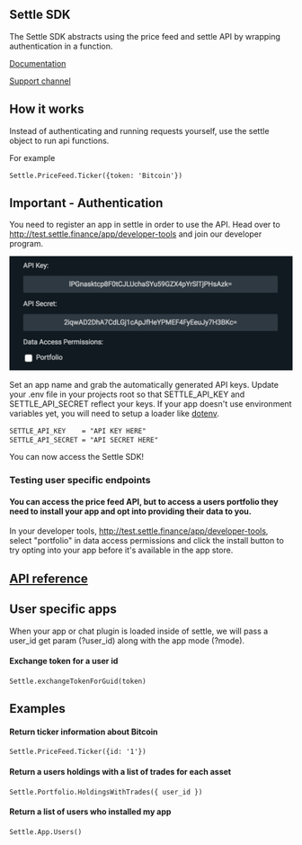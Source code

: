 ## Settle SDK
The Settle SDK abstracts using the price feed and settle API by wrapping authentication in a function.

[Documentation](https://docs.settle.finance/)

[Support channel](https://discord.gg/9C9NYVc)

## How it works
Instead of authenticating and running requests yourself, use the settle object to run api functions.

For example
```
Settle.PriceFeed.Ticker({token: 'Bitcoin'})
```

## Important - Authentication
You need to register an app in settle in order to use the API. Head over to http://test.settle.finance/app/developer-tools and join our developer program.

![Alt text](https://github.com/SettleFinance/Settle-SDK/raw/master/Images/app-permission.png?raw=true)

Set an app name and grab the automatically generated API keys. Update your .env file in your projects root so that SETTLE_API_KEY and SETTLE_API_SECRET reflect your keys. If your app doesn't use environment variables yet, you will need to setup a loader like [dotenv](https://www.npmjs.com/package/dotenv).

```
SETTLE_API_KEY    = "API KEY HERE"
SETTLE_API_SECRET = "API SECRET HERE"
```

You can now access the Settle SDK!

### Testing user specific endpoints
#### You can access the price feed API, but to access a users portfolio they need to install your app and opt into providing their data to you.

In your developer tools, http://test.settle.finance/app/developer-tools, select "portfolio" in data access permissions and click the install button to try opting into your app before it's available in the app store.

## [API reference ](https://docs.settle.finance/display/SP/API+Documentation)

## User specific apps
When your app or chat plugin is loaded inside of settle, we will pass a user_id get param (?user_id) along with the app mode (?mode).

#### Exchange token for a user id
```
Settle.exchangeTokenForGuid(token)
```

## Examples

#### Return ticker information about Bitcoin
```
Settle.PriceFeed.Ticker({id: '1'})
```

#### Return a users holdings with a list of trades for each asset
```
Settle.Portfolio.HoldingsWithTrades({ user_id })
```

#### Return a list of users who installed my app
```
Settle.App.Users()
```
